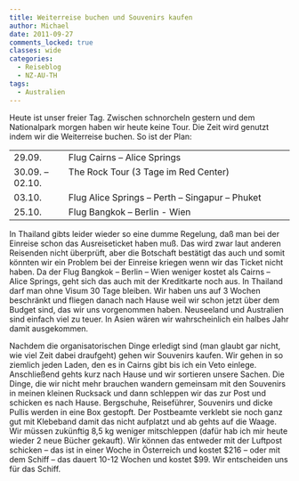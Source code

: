 ```yaml
---
title: Weiterreise buchen und Souvenirs kaufen
author: Michael
date: 2011-09-27
comments_locked: true
classes: wide
categories:
  - Reiseblog
  - NZ-AU-TH
tags:
  - Australien
---
```


<p>Heute ist unser freier Tag. Zwischen schnorcheln gestern und dem Nationalpark morgen haben wir heute keine Tour. Die Zeit wird genutzt indem wir die Weiterreise buchen. So ist der Plan:</p>  <p>   <table border="0" cellspacing="0" cellpadding="2" width="600"><tbody>       <tr>         <td valign="top" width="94">29.09.</td>          <td valign="top" width="506">Flug Cairns – Alice Springs</td>       </tr>        <tr>         <td valign="top" width="94">30.09. – 02.10.</td>          <td valign="top" width="506">The Rock Tour (3 Tage im Red Center)</td>       </tr>        <tr>         <td valign="top" width="94">03.10.</td>          <td valign="top" width="506">Flug Alice Springs – Perth – Singapur – Phuket</td>       </tr>        <tr>         <td valign="top" width="94">25.10.</td>          <td valign="top" width="506">Flug Bangkok – Berlin - Wien</td>       </tr>     </tbody></table> </p>  <p>In Thailand gibts leider wieder so eine dumme Regelung, daß man bei der Einreise schon das Ausreiseticket haben muß. Das wird zwar laut anderen Reisenden nicht überprüft, aber die Botschaft bestätigt das auch und somit könnten wir ein Problem bei der Einreise kriegen wenn wir das Ticket nicht haben. Da der Flug Bangkok – Berlin – Wien weniger kostet als Cairns – Alice Springs, geht sich das auch mit der Kreditkarte noch aus. In Thailand darf man ohne Visum 30 Tage bleiben. Wir haben uns auf 3 Wochen beschränkt und fliegen danach nach Hause weil wir schon jetzt über dem Budget sind, das wir uns vorgenommen haben. Neuseeland und Australien sind einfach viel zu teuer. In Asien wären wir wahrscheinlich ein halbes Jahr damit ausgekommen.</p>  <p>Nachdem die organisatorischen Dinge erledigt sind (man glaubt gar nicht, wie viel Zeit dabei draufgeht) gehen wir Souvenirs kaufen. Wir gehen in so ziemlich jeden Laden, den es in Cairns gibt bis ich ein Veto einlege. Anschließend gehts kurz nach Hause und wir sortieren unsere Sachen. Die Dinge, die wir nicht mehr brauchen wandern gemeinsam mit den Souvenirs in meinen kleinen Rucksack und dann schleppen wir das zur Post und schicken es nach Hause. Bergschuhe, Reiseführer, Souvenirs und dicke Pullis werden in eine Box gestopft. Der Postbeamte verklebt sie noch ganz gut mit Klebeband damit das nicht aufplatzt und ab gehts auf die Waage. Wir müssen zukünftig 8,5 kg weniger mitschleppen (dafür hab ich mir heute wieder 2 neue Bücher gekauft). Wir können das entweder mit der Luftpost schicken – das ist in einer Woche in Österreich und kostet $216 – oder mit dem Schiff – das dauert 10-12 Wochen und kostet $99. Wir entscheiden uns für das Schiff.</p>
